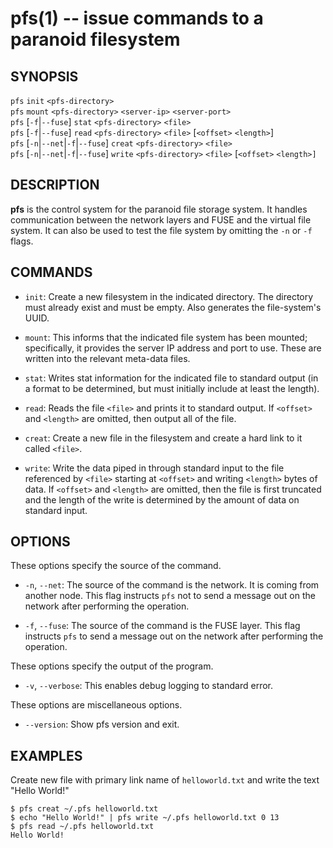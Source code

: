 pfs(1) -- issue commands to a paranoid filesystem
=================================================

## SYNOPSIS

`pfs` `init` `<pfs-directory>`<br>
`pfs` `mount` `<pfs-directory>` `<server-ip>` `<server-port>`<br>
`pfs` [`-f`|`--fuse`] `stat` `<pfs-directory>` `<file>`<br>
`pfs` [`-f`|`--fuse`] `read` `<pfs-directory>` `<file>` [`<offset>` `<length>`]<br>
`pfs` [`-n`|`--net`|`-f`|`--fuse`] `creat` `<pfs-directory>` `<file>`<br>
`pfs` [`-n`|`--net`|`-f`|`--fuse`] `write` `<pfs-directory>` `<file>` [`<offset>` `<length>]`<br>

## DESCRIPTION

**pfs** is the control system for the paranoid file storage system. It handles
communication between the network layers and FUSE and the virtual file system.
It can also be used to test the file system by omitting the
`-n` or `-f` flags.

## COMMANDS

* `init`:
    Create a new filesystem in the indicated directory.  The directory must already exist and must be empty. Also generates the file-system's UUID.

* `mount`:
    This informs that the indicated file system has been mounted; specifically, it provides the server IP address and port to use.  These are written into the relevant meta-data files.

* `stat`:
    Writes stat information for the indicated file to standard output (in a format to be determined, but must initially include at least the length).

* `read`:
    Reads the file `<file>` and prints it to standard output.  If `<offset>` and `<length>` are omitted, then output all of the file.

* `creat`:
    Create a new file in the filesystem and create a hard link to it called `<file>`.

* `write`:
    Write the data piped in through standard input to the file referenced by `<file>` starting at `<offset>` and
    writing `<length>` bytes of data.  If `<offset>` and `<length>` are omitted, then the file is first truncated and the length of the write
    is determined by the amount of data on standard input.

## OPTIONS

These options specify the source of the command.

  * `-n`, `--net`:
    The source of the command is the network. It is coming from another node. This
    flag instructs `pfs` not to send a message out on the network after performing the
    operation.

  * `-f`, `--fuse`:
    The source of the command is the FUSE layer. This flag instructs `pfs` to send a message
    out on the network after performing the operation.

These options specify the output of the program.

  * `-v`, `--verbose`:
    This enables debug logging to standard error.

These options are miscellaneous options.

  * `--version`:
    Show pfs version and exit.

## EXAMPLES

Create new file with primary link name of `helloworld.txt` and write the text "Hello World!"

    $ pfs creat ~/.pfs helloworld.txt
    $ echo "Hello World!" | pfs write ~/.pfs helloworld.txt 0 13
    $ pfs read ~/.pfs helloworld.txt
    Hello World!

